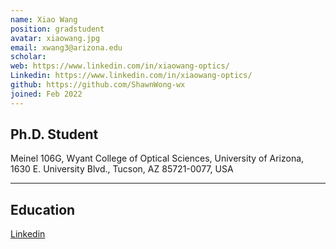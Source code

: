 ```yaml
---
name: Xiao Wang
position: gradstudent
avatar: xiaowang.jpg
email: xwang3@arizona.edu
scholar: 
web: https://www.linkedin.com/in/xiaowang-optics/
Linkedin: https://www.linkedin.com/in/xiaowang-optics/ 
github: https://github.com/ShawnWong-wx
joined: Feb 2022
---
```








## Ph.D. Student
<i class="fa fa-building"></i> Meinel 106G, Wyant College of Optical Sciences, University of Arizona, 1630 E. University Blvd., Tucson, AZ 85721-0077, USA


<hr>

<!-- ## Experiences
- 2023.01~Present: Associate Research Professor, Wyant College of Optical Sciences, University of Arizona.
- 2019.11~2023.01: Researcher, King Abdullah University of Science and Technology.
- 2017.09~2019.10: Visiting Scholar (17–18) / Brain Korea 21 Assistant Professor (18–19), Department of Electrical and Computer Engineering, Seoul National University.
- 2016.07~2017.09: Assistant / Associate Professor, Shanghai Institute of Optics and Fine Mechanics, Chinese Academy of Sciences.
- 2014.09~2016.05: Research Scientist, Department of Electrical and Electronic Engineering, The University of Hong Kong. -->

## Education
[Linkedin](https://www.linkedin.com/in/xiaowang-optics/)



<!-- ## Professional Activities

- 2024: Program Committee of OPTICA topical meeting, [Imaging Congress - Computational Optical Sensing and Imaging (COSI)](https://www.optica.org/en-us/events/congress/imaging_and_applied_optics_congress/program/computational_optical_sensing_and_imaging/)
- 2023: Session Chair of [FiO LS Congress: Fabrication, Design and Instrumentation](https://www.frontiersinoptics.com/home/)
- 2023: Program Committee of OPTICA topical meeting, [Imaging Congress - Computational Optical Sensing and Imaging (COSI)](https://www.optica.org/en-us/events/congress/imaging_and_applied_optics_congress/program/computational_optical_sensing_and_imaging/)
- 2023: Program Committee of OPTICA topical meeting, [Imaging Congress - Digital Holography and 3D Imaging (DH)](https://www.optica.org/en-us/events/congress/imaging_and_applied_optics_congress/program/adaptive_optics_methods_analysis_and_applications/)
- 2022: Session Chair of Advances in Holography of [Computational Optical Sensing and Imaging (COSI)](https://www.optica.org/en-us/events/congress/imaging_and_applied_optics_congress)
- 2022: Guest Associate Editor of Optics Express - [Augmented and Virtual Reality: Optics &amp; Photonics](https://opg.optica.org/oe/journal/oe/feature_announce/avrop.cfm)
- 2022: Program Committee of OPTICA topical meeting, [Digital Holography and 3D Imaging (DH)](https://www.osa.org/en-us/meetings/topical_meetings/digital_holography_and_3-d_imaging/)
- 2021~2023: Executive committee of OPTICA Technical Group: [Optics in Digital Systems (ID)](https://www.osa.org/en-us/get_involved/technical_groups/iapd/optics_in_digital_systems_(id)/)
- 2021.05 ~: Guest Associate Editor of Frontiers in Photonics – Research Topic of [3D/4D Optical Imaging and Displays](https://www.frontiersin.org/research-topics/22890/3d4d-optical-imaging-and-displays)
- 2021: Session Chair of [Digital Holography and 3D Imaging](https://www.osa.org/en-us/meetings/topical_meetings/digital_holography_and_3-d_imaging/)
- 2021: Program Committee of OSA topical meeting, [Digital Holography and 3D Imaging](https://www.osa.org/en-us/meetings/topical_meetings/digital_holography_and_3-d_imaging/)
- 2020: Program Committee of OSA topical meeting, [Digital Holography and 3D Imaging](https://www.osa.org/en-us/meetings/topical_meetings/digital_holography_and_3-d_imaging/)
- 2018.02~2020.02: Committee of OSA Technical Group: [Image Sensing and Pattern Recognition (IR)](https://www.osa.org/en-us/get_involved/technical_groups/iapd/image_sensing_and_pattern_recognition_(ir)/)
- 2017.10: Program Secretary of SPIE Optoelectronic Imaging / Spectroscopy and Signal Processing Technology, Optical Instrument and Technology (OIT’ 2017)
- 2017.09: Program Secretary of Xiangshan science conference: “Computational Optical Imaging – Opportunities and Challenges”
- 2017.06~: Topic Editor of Acta Optica Sinica
- 2013.05~: Reviewer for

  - <img src="<\<{{ site.url }}{{site.baseurl}}/assets/images/logo/optica.svg\>>" style="height:26px; border-radius: 0%; box-shadow: 0px 0px 0px 0px #ffffff00; margin-top: 0px;"> - Biomedical Optical Express, Optics Letters, Optics Express, Applied Optics, Journal of Optical Society of America A
  - <img src="<\<{{ site.url }}{{site.baseurl}}/assets/images/logo/ieee.svg\>>" style="height:26px; border-radius: 0%; box-shadow: 0px 0px 0px 0px #ffffff00; margin-top: 0px;"> - Transactions on Computational Imaging / Instrumentation and Measurement / Industrial Informatics, Access, Journal of Selected Topics in Quantum Electronics, Photonics Journal
  - <img src="<\<{{ site.url }}{{site.baseurl}}/assets/images/logo/nature.svg\>>" style="height:26px; border-radius: 0%; box-shadow: 0px 0px 0px 0px #ffffff00; margin-top: 0px;"> - Nature, Scientific Reports
  - <img src="<\<{{ site.url }}{{site.baseurl}}/assets/images/logo/IOP.svg\>>" style="height:26px; border-radius: 0%; box-shadow: 0px 0px 0px 0px #ffffff00; margin-top: 0px;"> - Report on Progress in Physics
  - <img src="<\<{{ site.url }}{{site.baseurl}}/assets/images/logo/aip.svg\>>" style="height:26px; border-radius: 0%; box-shadow: 0px 0px 0px 0px #ffffff00; margin-top: 0px;"> - Review of Scientific Instruments
  - <img src="<\<{{ site.url }}{{site.baseurl}}/assets/images/logo/wiley.svg\>>" style="height:26px; border-radius: 0%; box-shadow: 0px 0px 0px 0px #ffffff00; margin-top: 0px;"> - Laser & Photonics Reviews, ETRI Journal
  - <img src="<\<{{ site.url }}{{site.baseurl}}/assets/images/logo/elsevier.svg\>>" style="height:26px; border-radius: 0%; box-shadow: 0px 0px 0px 0px #ffffff00; margin-top: 0px;"> - Measurements, Optics and Lasers in Engineering, Optics Communications, Optik, Results in Optics, Applied Physics B, Optics and Laser Technology
  - <img src="<\<{{ site.url }}{{site.baseurl}}/assets/images/logo/mdpi.svg\>>" style="height:26px; border-radius: 0%; box-shadow: 0px 0px 0px 0px #ffffff00; margin-top: 0px;"> - Applied Science
  - <img src="<\<{{ site.url }}{{site.baseurl}}/assets/images/logo/taylor_francis_short.svg\>>" style="height:26px; border-radius: 0%; box-shadow: 0px 0px 0px 0px #ffffff00; margin-top: 0px;"> - Journal of Information Display
  - Light Publishing Group - Light: Advanced Manufacturing
  - <img src="<\<{{ site.url }}{{site.baseurl}}/assets/images/logo/laser_press.svg\>>" style="height:26px; border-radius: 0%; box-shadow: 0px 0px 0px 0px #ffffff00;margin-top: 0px;"> - Chinese Journal of Lasers, Acta Optica Sinica
  - <img src="<\<{{ site.url }}{{site.baseurl}}/assets/images/logo/nsfc.svg\>>" style="height:26px; border-radius: 0%; box-shadow: 0px 0px 0px 0px #ffffff00; margin-top: 0px;"> - Youth Project of NSFC, General Project of NSFC
- 2009~: Member of Optical Society of Korea (OSK), Optical Society of America (OSA), International Society of Photo-Optical Engineers (SPIE)

## Honors and Awards

- [Senior Member of OPTICA](https://www.optica.org/en-us/about/newsroom/news_releases/2022/june/optica_announces_2022_class_of_senior_members/), Jun. 2022
- Finalists (5/300), Resilience Challenge of Winter Enrichment Program (WEP), Jan. 2022
- Student Paper Award, International Optical Design Conference of OPTICA, Jul. 2021
- Best Paper Award, Chinese Laser Press, Sep. 2017
- Special awards, NCRCAPS Lab., Seoul National University, Korea, Dec. 2012
- Outstanding Poster Paper Award, 12th International Meeting on Information Display, Aug. 2012
- Outstanding Paper Award, 18th Conference on Optoelectronics and Optical Communication, May 2011
- Brain Korea 21 Outstanding Master Course Student, Chungbuk National University, Feb. 2010
- Outstanding Graduates Award, Harbin Institute Technology University, Jul. 2008
- National Encouragement Scholarship, China, Sep. 2007
- National Scholarship, China, Mar. 2006

<br> -->

<!-- ## Contact

<div style="text-align:center;">
<iframe src="https://calendar.google.com/calendar/embed?height=1250&wkst=1&bgcolor=%23ffffff&ctz=Asia%2FRiyadh&mode=WEEK&showCalendars=0&showTitle=0&showNav=1&showPrint=0&showTabs=1&showDate=0&showTz=0&src=Y2hlbm5pQHNudS5hYy5rcg&src=c251LmFjLmtyX3NuMThpZmQ1ODRucGdnMzVqbDBtZG42OGZrQGdyb3VwLmNhbGVuZGFyLmdvb2dsZS5jb20&src=YWRkcmVzc2Jvb2sjY29udGFjdHNAZ3JvdXAudi5jYWxlbmRhci5nb29nbGUuY29t&src=a2F1c3QuZWR1LnNhXzgxNnZ0Zzk5OWZwazhjZGtvOWtoZGZhZ2Y4QGdyb3VwLmNhbGVuZGFyLmdvb2dsZS5jb20&src=ZW4uY2hpbmEjaG9saWRheUBncm91cC52LmNhbGVuZGFyLmdvb2dsZS5jb20&src=ZW4uc2F1ZGlhcmFiaWFuI2hvbGlkYXlAZ3JvdXAudi5jYWxlbmRhci5nb29nbGUuY29t&color=%230B8043&color=%23E67C73&color=%23F6BF26&color=%23bcbcbc&color=%23851D00&color=%23D50000" style="border-width:0" width="1000" height="1150" frameborder="0" scrolling="no">
</iframe>
</div> -->
